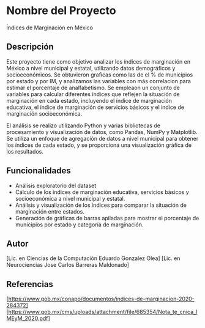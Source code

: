 # Nombre del Proyecto

Índices de Marginación en México

## Descripción

Este proyecto tiene como objetivo analizar los índices de marginación en México a nivel municipal y estatal, utilizando datos demográficos y socioeconómicos. Se obtuvieron graficas como las de el % de municipios  por estado y por IM, y analizamos las variables con más correlacion para estimar el porcentaje de analfabetismo. Se empleaon un conjunto de variables para calcular diferentes índices que reflejen la situación de marginación en cada estado, incluyendo el índice de marginación educativa, el índice de marginación de servicios básicos y el índice de marginación socioeconómica. 

El análisis se realizo utilizando Python y varias bibliotecas de procesamiento y visualización de datos, como Pandas, NumPy y Matplotlib. Se utiliza un enfoque de agregación de datos a nivel municipal para obtener los índices de cada estado, y se proporciona una visualización gráfica de los resultados.

## Funcionalidades
- Análisis exploratorio del dataset
- Cálculo de los índices de marginación educativa, servicios básicos y socioeconómica a nivel municipal y estatal.
- Análisis y visualización de los índices para comparar la situación de marginación entre estados.
- Generación de gráficas de barras apiladas para mostrar el porcentaje de municipios por estado y categoría de marginación.

## Autor

[Lic. en Ciencias de la Computación Eduardo Gonzalez Olea]
[Lic. en Neurociencias Jose Carlos Barreras Maldonado]

## Referencias

[https://www.gob.mx/conapo/documentos/indices-de-marginacion-2020-284372]
[https://www.gob.mx/cms/uploads/attachment/file/685354/Nota_te_cnica_IMEyM_2020.pdf]
